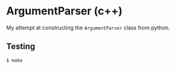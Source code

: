 # ArgumentParser (c++)
My attempt at constructing the `ArgumentParser` class from python.


## Testing
```sh
$ make
```

